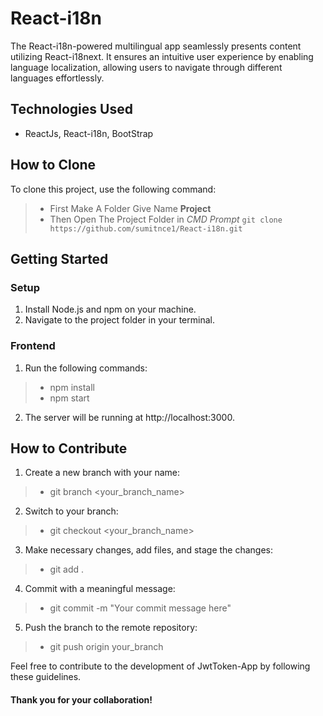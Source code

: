 # React-i18n
The React-i18n-powered multilingual app seamlessly presents content utilizing React-i18next. It ensures an intuitive user experience by enabling language localization, allowing users to navigate through different languages effortlessly.

## Technologies Used
- ReactJs, React-i18n, BootStrap

## How to Clone

To clone this project, use the following command:

> - First Make A Folder Give Name **Project**
> - Then Open The Project Folder in *CMD Prompt* `git clone https://github.com/sumitnce1/React-i18n.git`

## Getting Started

### Setup

1. Install Node.js and npm on your machine.
2. Navigate to the project folder in your terminal.

### Frontend

1. Run the following commands:

> - npm install
> - npm start

2. The server will be running at http://localhost:3000.


## How to Contribute

1. Create a new branch with your name:

> - git branch <your_branch_name>

2. Switch to your branch:

> - git checkout <your_branch_name>

3. Make necessary changes, add files, and stage the changes:

> - git add .

4. Commit with a meaningful message:

> - git commit -m "Your commit message here"

5. Push the branch to the remote repository:

> - git push origin your_branch

Feel free to contribute to the development of JwtToken-App by following these guidelines. 

#### Thank you for your collaboration!
